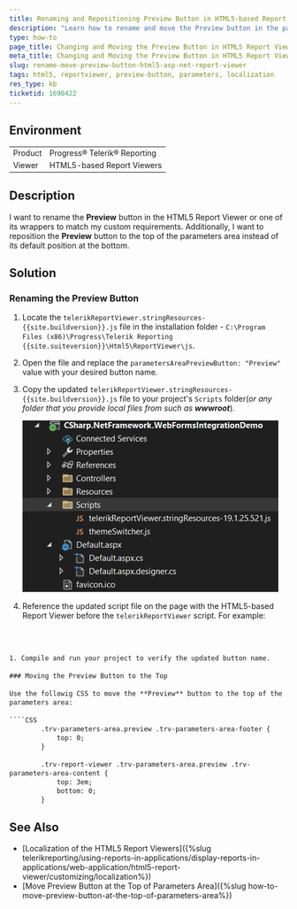 ```yaml
---
title: Renaming and Repositioning Preview Button in HTML5-based Report Viewers
description: "Learn how to rename and move the Preview button in the parameters section of the HTML5-based Report Viewers."
type: how-to
page_title: Changing and Moving the Preview Button in HTML5 Report Viewer
meta_title: Changing and Moving the Preview Button in HTML5 Report Viewer
slug: rename-move-preview-button-html5-asp-net-report-viewer
tags: html5, reportviewer, preview-button, parameters, localization
res_type: kb
ticketid: 1690422
---
```


## Environment

<table>
    <tbody>
        <tr>
            <td> Product </td>
            <td> Progress® Telerik® Reporting </td>
        </tr>
        <tr>
            <td> Viewer </td>
            <td> HTML5-based Report Viewers </td>
        </tr>
    </tbody>
</table>

## Description

I want to rename the **Preview** button in the HTML5 Report Viewer or one of its wrappers to match my custom requirements. Additionally, I want to reposition the **Preview** button to the top of the parameters area instead of its default position at the bottom.

## Solution

### Renaming the Preview Button

1. Locate the `telerikReportViewer.stringResources-{{site.buildversion}}.js` file in the installation folder - `C:\Program Files (x86)\Progress\Telerik Reporting {{site.suiteversion}}\Html5\ReportViewer\js`.
1. Open the file and replace the `parametersAreaPreviewButton: "Preview"` value with your desired button name.
1. Copy the updated `telerikReportViewer.stringResources-{{site.buildversion}}.js`  file to your project's `Scripts` folder(*or any folder that you provide local files from such as __wwwroot__*).

    ![The stringResource script file placed in a local directory inside the project](images/ScriptFolderWebForms.png)

1. Reference the updated script file on the page with the HTML5-based Report Viewer before the `telerikReportViewer` script. For example:
   
    ````HTML
<script src="/Scripts/telerikReportViewer.stringResources-19.1.25.521.js"></script>
<script src="/api/reports/resources/js/telerikReportViewer"></script>
````


1. Compile and run your project to verify the updated button name.

### Moving the Preview Button to the Top

Use the followig CSS to move the **Preview** button to the top of the parameters area:

````CSS
        .trv-parameters-area.preview .trv-parameters-area-footer {
            top: 0;
        }

        .trv-report-viewer .trv-parameters-area.preview .trv-parameters-area-content {
            top: 3em;
            bottom: 0;
        }
````


## See Also

* [Localization of the HTML5 Report Viewers]({%slug telerikreporting/using-reports-in-applications/display-reports-in-applications/web-application/html5-report-viewer/customizing/localization%})
* [Move Preview Button at the Top of Parameters Area]({%slug how-to-move-preview-button-at-the-top-of-parameters-area%})
